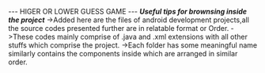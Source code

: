 --- HIGER OR LOWER GUESS GAME ---
***Useful tips for brownsing inside the project***
->Added here are the files of android development projects,all the source codes presented further are in relatable format or Order.
->These codes mainly comprise of .java and .xml extensions with all other stuffs which comprise the project.
->Each folder has some meaningful name similarly contains the components inside which are arranged in similar order.

